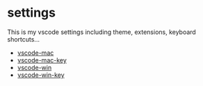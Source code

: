 # settings

This is my vscode settings including theme, extensions, keyboard shortcuts...

- [vscode-mac](https://github.com/lyx-jay/settings/blob/main/vscode-mac.json)
- [vscode-mac-key](https://github.com/lyx-jay/settings/blob/main/vscode-mac-key.json)
- [vscode-win](https://github.com/lyx-jay/settings/blob/main/vscode-win.json)
- [vscode-win-key](https://github.com/lyx-jay/settings/blob/main/vscode-win-key.json)
